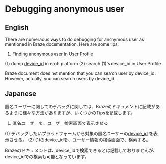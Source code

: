 # Debugging anonymous user

## English

There are numeraous ways to do debugging for anonymous user as mentioned in Braze documentation.
Here are some tips:

1. Finding anonymous user in [User Profile](https://www.braze.com/docs/user_guide/engagement_tools/segments/user_profiles/#access-profiles)

(1) dump [device_id](https://www.braze.com/docs/user_guide/data_and_analytics/user_data_collection/sdk_data_collection) in each platform
(2) search (1)'s device_id in User Profile

Braze document does not mention that you can search user by device_id. However, actually, you can search users by device_id.




## Japanese

匿名ユーザーに関してのデバッグに関しては、Brazeのドキュメントに記載があるように様々な方法がありますが、いくつかのTipsを記載します。

1. 匿名ユーザーを、[ユーザー検索画面](https://www.braze.com/docs/user_guide/engagement_tools/segments/user_profiles/#access-profiles)で表示させる

(1) デバッグしたいプラットフォームから対象の匿名ユーザーの[device_id](https://www.braze.com/docs/user_guide/data_and_analytics/user_data_collection/sdk_data_collection) を表示させる。
(2) (1)のdevice_idを、ユーザー情報の検索画面で、検索する。

Brazeのドキュメントは、device_idで検索できるとは記載しておりませんが、device_idでの検索も可能となっています。
